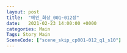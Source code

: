 ```yaml
---
layout: post
title:  "메인_회상_001~012장"
date:   2021-02-23 14:00:00 +0000
categories: Main
Tags: Story Main
SceneCode: ["scene_skip_cp001-012_q1_s10"]
---
```

